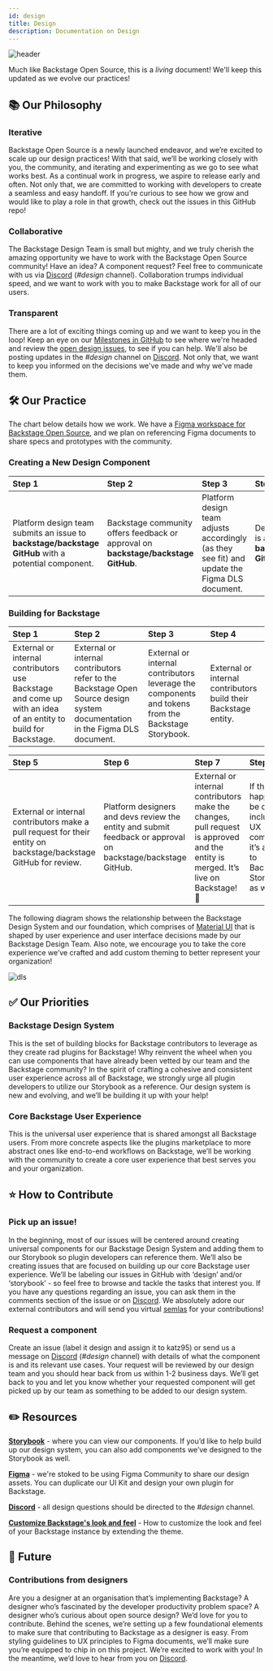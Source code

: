 ```yaml
---
id: design
title: Design
description: Documentation on Design
---
```


![header](../assets/dls/designheader-updated.png)

Much like Backstage Open Source, this is a _living_ document! We'll keep this
updated as we evolve our practices!

## 📚 Our Philosophy

### Iterative

Backstage Open Source is a newly launched endeavor, and we’re excited to scale
up our design practices! With that said, we’ll be working closely with you, the
community, and iterating and experimenting as we go to see what works best. As a
continual work in progress, we aspire to release early and often. Not only that,
we are committed to working with developers to create a seamless and easy
handoff. If you’re curious to see how we grow and would like to play a role in
that growth, check out the issues in this GitHub repo!

### Collaborative

The Backstage Design Team is small but mighty, and we truly cherish the amazing
opportunity we have to work with the Backstage Open Source community! Have an
idea? A component request? Feel free to communicate with us via
[Discord](https://discord.gg/EBHEGzX) (_#design_ channel). Collaboration trumps
individual speed, and we want to work with you to make Backstage work for all of
our users.

### Transparent

There are a lot of exciting things coming up and we want to keep you in the
loop! Keep an eye on our
[Milestones in GitHub](https://github.com/backstage/backstage/milestones) to see
where we're headed and review the
[open design issues](https://github.com/backstage/backstage/issues?q=is%3Aopen+is%3Aissue+label%3Adesign),
to see if you can help. We'll also be posting updates in the _#design_ channel
on [Discord](https://discord.gg/EBHEGzX). Not only that, we want to keep you
informed on the decisions we've made and why we've made them.

## 🛠 Our Practice

The chart below details how we work. We have a
[Figma workspace for Backstage Open Source](figma.md), and we plan on
referencing Figma documents to share specs and prototypes with the community.

### Creating a New Design Component

| Step 1                                                                                              | Step 2                                                                             | Step 3                                                                                        | Step 4                                                                     | Step 5                                                                       | Step 6                                                                                 |
| :-------------------------------------------------------------------------------------------------- | :--------------------------------------------------------------------------------- | :-------------------------------------------------------------------------------------------- | :------------------------------------------------------------------------- | :--------------------------------------------------------------------------- | :------------------------------------------------------------------------------------- |
| Platform design team submits an issue to **backstage/backstage GitHub** with a potential component. | Backstage community offers feedback or approval on **backstage/backstage GitHub**. | Platform design team adjusts accordingly (as they see fit) and update the Figma DLS document. | Designed component is added to **backstage/backstage GitHub** as an issue. | External or internal Backstage open source contributors build the component. | External or internal contributors add the component to the **Backstage Storybook**. 🎉 |

### Building for Backstage

| Step 1                                                                                                        | Step 2                                                                                                                      | Step 3                                                                                             | Step 4                                                          |
| :------------------------------------------------------------------------------------------------------------ | :-------------------------------------------------------------------------------------------------------------------------- | :------------------------------------------------------------------------------------------------- | :-------------------------------------------------------------- |
| External or internal contributors use Backstage and come up with an idea of an entity to build for Backstage. | External or internal contributors refer to the Backstage Open Source design system documentation in the Figma DLS document. | External or internal contributors leverage the components and tokens from the Backstage Storybook. | External or internal contributors build their Backstage entity. |

| Step 5                                                                                                           | Step 6                                                                                                       | Step 7                                                                                                                            | Step 8                                                                                            |
| :--------------------------------------------------------------------------------------------------------------- | :----------------------------------------------------------------------------------------------------------- | :-------------------------------------------------------------------------------------------------------------------------------- | :------------------------------------------------------------------------------------------------ |
| External or internal contributors make a pull request for their entity on backstage/backstage GitHub for review. | Platform designers and devs review the entity and submit feedback or approval on backstage/backstage GitHub. | External or internal contributors make the changes, pull request is approved and the entity is merged. It’s live on Backstage! 🎉 | If the entity happens to be or include a UX component, it’s added to Backstage Storybook as well. |

The following diagram shows the relationship between the Backstage Design System
and our foundation, which comprises of [Material UI](https://material-ui.com/)
that is shaped by user experience and user interface decisions made by our
Backstage Design Team. Also note, we encourage you to take the core experience
we’ve crafted and add custom theming to better represent your organization!

![dls](../assets/dls/DLS.png)

## ✅ Our Priorities

### Backstage Design System

This is the set of building blocks for Backstage contributors to leverage as
they create rad plugins for Backstage! Why reinvent the wheel when you can use
components that have already been vetted by our team and the Backstage
community? In the spirit of crafting a cohesive and consistent user experience
across all of Backstage, we strongly urge all plugin developers to utilize our
Storybook as a reference. Our design system is new and evolving, and we’ll be
building it up with your help!

### Core Backstage User Experience

This is the universal user experience that is shared amongst all Backstage
users. From more concrete aspects like the plugins marketplace to more abstract
ones like end-to-end workflows on Backstage, we’ll be working with the community
to create a core user experience that best serves you and your organization.

## ⭐️ How to Contribute

### Pick up an issue!

In the beginning, most of our issues will be centered around creating universal
components for our Backstage Design System and adding them to our Storybook so
plugin developers can reference them. We’ll also be creating issues that are
focused on building up our core Backstage user experience. We’ll be labeling our
issues in GitHub with ‘design’ and/or ‘storybook’ - so feel free to browse and
tackle the tasks that interest you. If you have any questions regarding an
issue, you can ask them in the comments section of the issue or on
[Discord](https://discord.gg/EBHEGzX). We absolutely adore our external
contributors and will send you virtual
[semlas](https://en.wikipedia.org/wiki/Semla) for your contributions!

### Request a component

Create an issue (label it design and assign it to katz95) or send us a message
on [Discord](https://discord.gg/EBHEGzX) (_#design_ channel) with details of
what the component is and its relevant use cases. Your request will be reviewed
by our design team and you should hear back from us within 1-2 business days.
We’ll get back to you and let you know whether your requested component will get
picked up by our team as something to be added to our design system.

## ✏️ Resources

**[Storybook](http://backstage.io/storybook)** - where you can view our
components. If you’d like to help build up our design system, you can also add
components we’ve designed to the Storybook as well.

**[Figma](https://www.figma.com/@backstage)** - we're stoked to be using Figma
Community to share our design assets. You can duplicate our UI Kit and design
your own plugin for Backstage.

**[Discord](https://discord.gg/EBHEGzX)** - all design questions should be
directed to the _#design_ channel.

**[Customize Backstage's look and feel](https://backstage.io/docs/getting-started/app-custom-theme)** -
How to customize the look and feel of your Backstage instance by extending the
theme.

## 🔮 Future

### Contributions from designers

Are you a designer at an organisation that’s implementing Backstage? A designer
who’s fascinated by the developer productivity problem space? A designer who’s
curious about open source design? We’d love for you to contribute. Behind the
scenes, we’re setting up a few foundational elements to make sure that
contributing to Backstage as a designer is easy. From styling guidelines to UX
principles to Figma documents, we’ll make sure you’re equipped to chip in on
this project. We’re excited to work with you! In the meantime, we’d love to hear
from you on [Discord](https://discord.gg/EBHEGzX).
